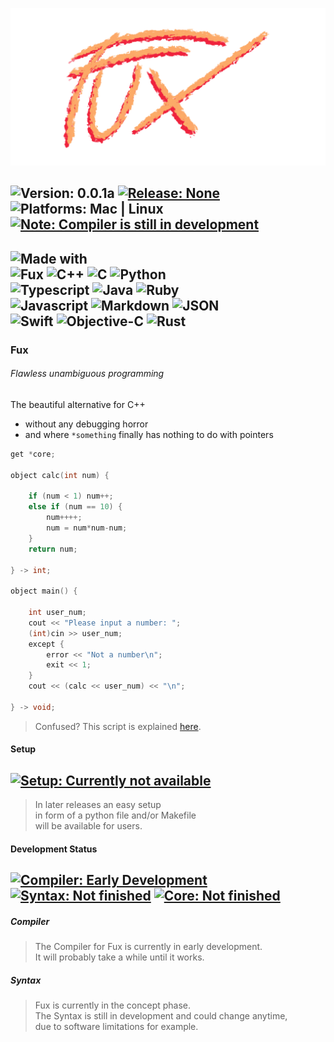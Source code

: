 ![Image missing](./fux_logo_slim_transparent.png)


![Version: 0.0.1a](https://img.shields.io/badge/Version-0.0.1a-informational)
[![Release: None](https://img.shields.io/badge/Release-None-inactive)](https://github.com/Fuechs/fuxlang/releases/latest)
![Platforms: Mac | Linux](https://img.shields.io/badge/Platforms-macOS_|_Linux-success)
[![Note: Compiler is still in development](https://img.shields.io/badge/Note-Compiler_is_still_in_development-blueviolet)](#development-status)
---
![Made with](https://img.shields.io/badge/Made-with-green?style=for-the-badge)<br>
![Fux](https://img.shields.io/badge/Fux-orange?style=for-the-badge)
![C++](https://img.shields.io/badge/C++-00599C?style=for-the-badge&logo=c%2b%2b)
![C](https://img.shields.io/badge/C-blue?style=for-the-badge&logo=c)
![Python](https://img.shields.io/badge/Python-lightgrey?style=for-the-badge&logo=python)
<br>
![Typescript](https://img.shields.io/badge/Typescript-lightgrey?style=for-the-badge&logo=typescript)
![Java](https://img.shields.io/badge/Java-yellowgreen?style=for-the-badge&logo=java)
![Ruby](https://img.shields.io/badge/Ruby-red?style=for-the-badge&logo=ruby)
<br>
![Javascript](https://img.shields.io/badge/Javascript-lightgrey?style=for-the-badge&logo=javascript)
![Markdown](https://img.shields.io/badge/Markdown-blue?style=for-the-badge&logo=markdown)
![JSON](https://img.shields.io/badge/Json-yellow?style=for-the-badge&logo=json)
<br>
![Swift](https://img.shields.io/badge/Swift-lightgrey?style=for-the-badge&logo=swift)
![Objective-C](https://img.shields.io/badge/Objective--C-blue?style=for-the-badge&logo=c)
![Rust](https://img.shields.io/badge/Rust-red?style=for-the-badge&logo=rust)
---

### Fux
###### Flawless unambiguous programming
The beautiful alternative for C++ 
- without any debugging horror
- and where `*something` finally has nothing to do with pointers

```cpp
get *core;

object calc(int num) {

    if (num < 1) num++;
    else if (num == 10) {
        num++++;
        num = num*num-num;
    }
    return num;

} -> int;

object main() {

    int user_num;
    cout << "Please input a number: ";
    (int)cin >> user_num;
    except {
        error << "Not a number\n";
        exit << 1;
    }
    cout << (calc << user_num) << "\n"; 

} -> void;
```
> Confused? This script is explained [here](./docs/other/demo.md).

#### Setup

[![Setup: Currently not available](https://img.shields.io/badge/Setup-Currently_not_available-inactive)](./setup.py)
---

> In later releases an easy setup<br> 
> in form of a python file and/or Makefile<br>
> will be available for users.


#### Development Status

[![Compiler: Early Development](https://img.shields.io/badge/Compiler-Early_Development-inactive)](#compiler)
[![Syntax: Not finished](https://img.shields.io/badge/Syntax-Not_finished-yellow)](#syntax)
[![Core: Not finished](https://img.shields.io/badge/Core-Not_finished-yellow)](./src/packages/core)
---

##### Compiler

> The Compiler for Fux is currently in early development.<br>
> It will probably take a while until it works.

##### Syntax

> Fux is currently in the concept phase.<br>
> The Syntax is still in development and could change anytime,<br>
> due to software limitations for example.
